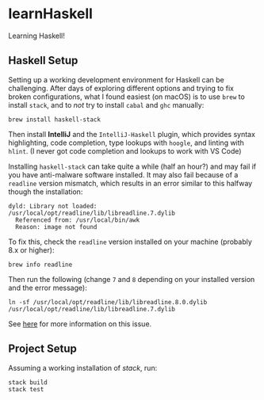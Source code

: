 # learnHaskell

Learning Haskell!

## Haskell Setup

Setting up a working development environment for Haskell can be challenging.
After days of exploring different options and trying to fix broken configurations,
what I found easiest (on macOS) is to use `brew` to install `stack`, and to
*not* try to install `cabal` and `ghc` manually:

    brew install haskell-stack
    
Then install **IntelliJ** and the `IntelliJ-Haskell` plugin, which provides
syntax highlighting, code completion, type lookups with `hoogle`, and linting
with `hlint`. (I never got code completion and lookups to work with VS Code)

Installing `haskell-stack` can take quite a while (half an hour?) and may fail
if you have anti-malware software installed. It may also fail because of a
`readline` version mismatch, which results in an error similar to this halfway
though the installation:

    dyld: Library not loaded: /usr/local/opt/readline/lib/libreadline.7.dylib
      Referenced from: /usr/local/bin/awk
      Reason: image not found
      
To fix this, check the `readline` version installed on your machine (probably
8.x or higher):

    brew info readline
    
Then run the following (change `7` and `8` depending on your installed version
and the error message):

    ln -sf /usr/local/opt/readline/lib/libreadline.8.0.dylib /usr/local/opt/readline/lib/libreadline.7.dylib

See [here](https://stackoverflow.com/questions/54776971/homebrew-pyenv-install-error-dyld-library-not-loaded-usr-local-opt-readline-l)
for more information on this issue.

## Project Setup

Assuming a working installation of *stack*, run:

    stack build
    stack test